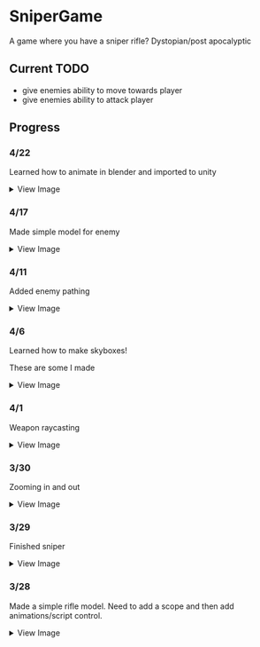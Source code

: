 # SniperGame

A game where you have a sniper rifle? Dystopian/post apocalyptic

## Current TODO

- give enemies ability to move towards player
- give enemies ability to attack player

## Progress


### 4/22
Learned how to animate in blender and imported to unity

<details><summary>View Image</summary>

![Animation](Assets/Resources/Images/animation.gif "animation")
</details>

### 4/17
Made simple model for enemy

<details><summary>View Image</summary>

![Model](Assets/Resources/Images/enemy_model.PNG "model")
</details>

### 4/11
Added enemy pathing

<details><summary>View Image</summary>

![Pathing](Assets/Resources/Images/pathing.gif "pathing")
</details>

### 4/6
Learned how to make skyboxes!

These are some I made

<details><summary>View Image</summary>

![Skybox](Assets/Resources/Images/skyboxes.png "skybox")
</details>

### 4/1 
Weapon raycasting

<details><summary>View Image</summary>

![Fire](Assets/Resources/Images/fire.gif "fire")
</details>

### 3/30
Zooming in and out

<details><summary>View Image</summary>

![Zoom](Assets/Resources/Images/zoom.gif "zoom")
</details>

### 3/29
Finished sniper

<details><summary>View Image</summary>

![Sniper](Assets/Resources/Images/sniperFinished.PNG "sniper")
</details>

### 3/28
Made a simple rifle model. Need to add a scope and then add animations/script control.

<details><summary>View Image</summary>

![Sniper](Assets/Resources/Images/sniper.PNG "sniper")
</details>